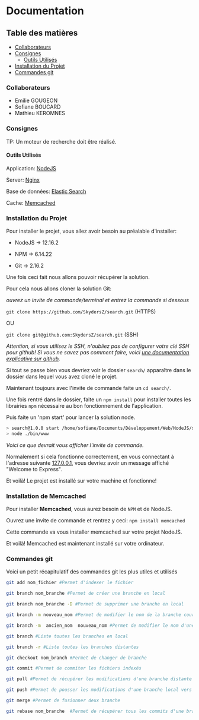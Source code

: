 # Documentation

## Table des matières

* [Collaborateurs](#Collaborateurs)
* [Consignes](#consignes)
  * [Outils Utilisés](#outils-utilisés)
* [Installation du Projet](#installation-du-projet)
* [Commandes git](#commandes-git)

### Collaborateurs

* Emilie GOUGEON
* Sofiane BOUCARD
* Mathieu KEROMNES

### Consignes

TP: Un moteur de recherche doit être réalisé.

#### Outils Utilisés

Application: [NodeJS](https://nodejs.org/en/)

Server: [Nginx](https://www.nginx.com/)

Base de données: [Elastic Search](https://www.elastic.co/fr/elasticsearch)

Cache: [Memcached](https://memcached.org/)

### Installation du Projet

Pour installer le projet, vous allez avoir besoin au préalable d'installer:

* NodeJS &rarr; 12.16.2

* NPM &rarr; 6.14.22

* Git &rarr;  2.16.2

Une fois ceci fait nous allons pouvoir récupérer la solution.

Pour cela nous allons cloner la solution Git:

_ouvrez un invite de commande/terminal et entrez la commande si dessous_

`git clone https://github.com/SkydersZ/search.git` (HTTPS)

OU

`git clone git@github.com:SkydersZ/search.git` (SSH)

_Attention, si vous utilisez le SSH, n'oubliez pas de configurer votre clé SSH pour github!_
_Si vous ne savez pas comment faire, voici [une documentation explicative sur github](https://help.github.com/en/github/authenticating-to-github/generating-a-new-ssh-key-and-adding-it-to-the-ssh-agent)._

Si tout se passe bien vous devriez voir le dossier `search/` apparaître dans le dossier dans lequel vous avez cloné le projet.

Maintenant toujours avec l'invite de commande faite un `cd search/`.

Une fois rentré dans le dossier, faite un `npm install` pour installer toutes les librairies `npm` nécessaire au bon fonctionnement de l'application.

Puis faite un 'npm start' pour lancer la solution node.

```bash
> search@1.0.0 start /home/sofiane/Documents/Développement/Web/NodeJS/search
> node ./bin/www
```

_Voici ce que devrait vous afficher l'invite de commande._

Normalement si cela fonctionne correctement, en vous connectant à l'adresse suivante [127.0.0.1](http://127.0.0.1:3000), vous devriez avoir un message affiché "Welcome to Express".

Et voilà! Le projet est installé sur votre machine et fonctionne!

### Installation de Memcached

Pour installer **Memcached**, vous aurez besoin de `NPM` et de NodeJS.

Ouvrez une invite de commande et rentrez y ceci: `npm install memcached`

Cette commande va vous installer memcached sur votre projet NodeJS.

Et voilà! Memcached est maintenant installé sur votre ordinateur.

### Commandes git

Voici un petit récapitulatif des commandes git les plus utiles et utilisés

```bash
git add nom_fichier #Permet d'indexer le fichier

git branch nom_branche #Permet de créer une branche en local

git branch nom_branche -D #Permet de supprimer une branche en local

git branch -m nouveau_nom #Permet de modifier le nom de la branche courante | -M sous Windows

git branch -m  ancien_nom  nouveau_nom #Permet de modifier le nom d'une branche non courante | -M sous Windows

git branch #Liste toutes les branches en local

git branch -r #Liste toutes les branches distantes

git checkout nom_branch #Permet de changer de branche

git commit #Permet de commiter les fichiers indexés

git pull #Permet de récupérer les modifications d'une branche distante vers la branche local

git push #Permet de pousser les modifications d'une branche local vers une branche distante

git merge #Permet de fusionner deux branche

git rebase nom_branche  #Permet de récupérer tous les commits d'une branche et les intégrer à la branche courante. La différence avec un merge basique est que les commits que vous avez réalisés sur votre branche seront les premiers commits (les plus récents).
```
